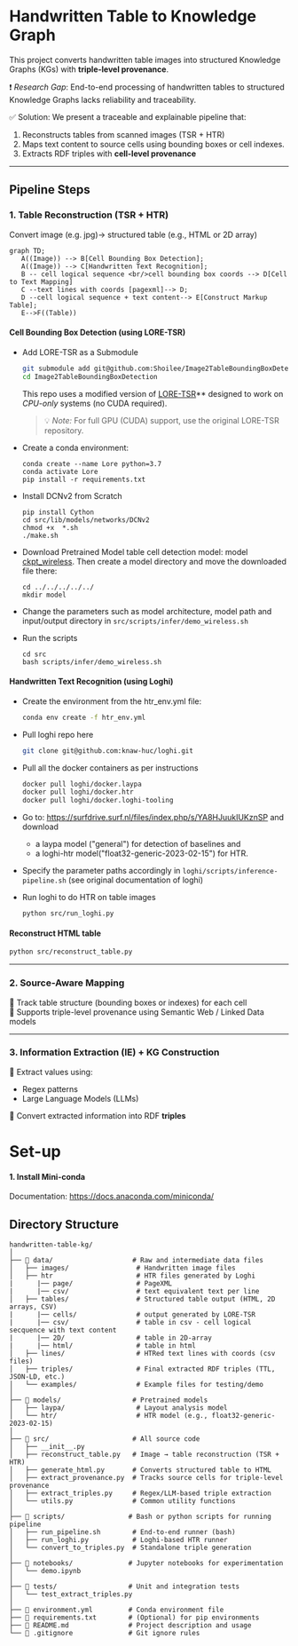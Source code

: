 # Handwritten Table to Knowledge Graph

This project converts handwritten table images into structured Knowledge Graphs (KGs) with **triple-level provenance**.

❗ *Research Gap*: End-to-end processing of handwritten tables to structured Knowledge Graphs lacks reliability and traceability.

✅ Solution: We present a traceable and explainable pipeline that:

1. Reconstructs tables from scanned images (TSR + HTR)
2. Maps text content to source cells using bounding boxes or cell indexes.
3. Extracts RDF triples with **cell-level provenance**


---

## Pipeline Steps

### 1. Table Reconstruction (TSR + HTR)

Convert image (e.g. jpg)→ structured table (e.g., HTML or 2D array)
```mermaid
graph TD;
   A((Image)) --> B[Cell Bounding Box Detection];
   A((Image)) --> C[Handwritten Text Recognition];
   B -- cell logical sequence <br/>cell bounding box coords --> D[Cell to Text Mapping]
   C --text lines with coords [pagexml]--> D;
   D --cell logical sequence + text content--> E[Construct Markup Table];
   E-->F((Table))

```
#### Cell Bounding Box Detection (using LORE-TSR)

- Add LORE-TSR as a Submodule

   ```bash
   git submodule add git@github.com:Shoilee/Image2TableBoundingBoxDetection.git
   cd Image2TableBoundingBoxDetection
   ```

   This repo uses a modified version of [LORE-TSR](https://github.com/AlibabaResearch/AdvancedLiterateMachineryDocumentUnderstanding/LORE-TSR)** designed to work on *CPU-only* systems (no CUDA required).

   > 💡 *Note:* For full GPU (CUDA) support, use the original LORE-TSR repository.


- Create a conda environment:
   ```
   conda create --name Lore python=3.7
   conda activate Lore
   pip install -r requirements.txt
   ```

- Install DCNv2 from Scratch
   ```
   pip install Cython
   cd src/lib/models/networks/DCNv2
   chmod +x  *.sh
   ./make.sh
   ```

- Download Pretrained Model table cell detection model: model [ckpt_wireless](https://drive.google.com/file/d/1cBaewRwlZF1tIZovT49HpJZ5wlb3nSCw/view). Then create a model directory and move the downloaded file there:

   ```
   cd ../../../../../ 
   mkdir model
   ```

- Change the parameters such as model architecture, model path and input/output directory in `src/scripts/infer/demo_wireless.sh`

- Run the scripts
   ```
   cd src
   bash scripts/infer/demo_wireless.sh
   ```

#### Handwritten Text Recognition (using Loghi)

- Create the environment from the htr_env.yml file:
   ```bash
   conda env create -f htr_env.yml
   ```
- Pull loghi repo here 
   ```bash
   git clone git@github.com:knaw-huc/loghi.git
   ```
- Pull all the docker containers as per instructions
   ```bash
   docker pull loghi/docker.laypa
   docker pull loghi/docker.htr
   docker pull loghi/docker.loghi-tooling
   ```
- Go to: https://surfdrive.surf.nl/files/index.php/s/YA8HJuukIUKznSP and download 
   - a laypa model ("general") for detection of baselines and 
   - a loghi-htr model("float32-generic-2023-02-15") for HTR.

- Specify the parameter paths accordingly in `loghi/scripts/inference-pipeline.sh` (see original documentation of loghi)

- Run loghi to do HTR on table images
   ```
   python src/run_loghi.py
   ```


#### Reconstruct HTML table

   ```bash
   python src/reconstruct_table.py
   ```

---

### 2. Source-Aware Mapping

📍 Track table structure (bounding boxes or indexes) for each cell  
🔗 Supports triple-level provenance using Semantic Web / Linked Data models

---

### 3. Information Extraction (IE) + KG Construction

📝 Extract values using:
- Regex patterns
- Large Language Models (LLMs)

🔄 Convert extracted information into RDF **triples**

# Set-up
#### 1. Install Mini-conda
Documentation: https://docs.anaconda.com/miniconda/


## Directory Structure

```
handwritten-table-kg/
│
├── 📁 data/                    # Raw and intermediate data files
│   ├── images/                 # Handwritten image files
│   ├── htr                     # HTR files generated by Loghi 
|      |── page/                # PageXML
|      |── csv/                 # text equivalent text per line 
│   ├── tables/                 # Structured table output (HTML, 2D arrays, CSV)
|      |── cells/               # output generated by LORE-TSR 
|      |── csv/                 # table in csv - cell logical secquence with text content
|      |── 2D/                  # table in 2D-array
|      |── html/                # table in html
│   ├── lines/                  # HTRed text lines with coords (csv files)
│   ├── triples/                # Final extracted RDF triples (TTL, JSON-LD, etc.)
│   └── examples/               # Example files for testing/demo
│
├── 📁 models/                  # Pretrained models
│   ├── laypa/                  # Layout analysis model
│   └── htr/                    # HTR model (e.g., float32-generic-2023-02-15)
│
├── 📁 src/                     # All source code
│   ├── __init__.py
│   ├── reconstruct_table.py   # Image → table reconstruction (TSR + HTR)
│   ├── generate_html.py       # Converts structured table to HTML
│   ├── extract_provenance.py  # Tracks source cells for triple-level provenance
│   ├── extract_triples.py     # Regex/LLM-based triple extraction
│   └── utils.py               # Common utility functions
│
├── 📁 scripts/                # Bash or python scripts for running pipeline
│   ├── run_pipeline.sh        # End-to-end runner (bash)
│   ├── run_loghi.py           # Loghi-based HTR runner
│   └── convert_to_triples.py  # Standalone triple generation
│
├── 📁 notebooks/              # Jupyter notebooks for experimentation
│   └── demo.ipynb
│
├── 📁 tests/                  # Unit and integration tests
│   └── test_extract_triples.py
│
├── 📄 environment.yml         # Conda environment file
├── 📄 requirements.txt        # (Optional) for pip environments
├── 📄 README.md               # Project description and usage
└── 📄 .gitignore              # Git ignore rules

```